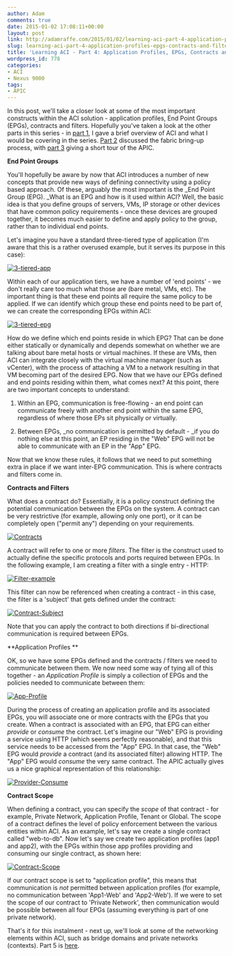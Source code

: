 ```yaml
---
author: Adam
comments: true
date: 2015-01-02 17:08:11+00:00
layout: post
link: http://adamraffe.com/2015/01/02/learning-aci-part-4-application-profiles-epgs-contracts-and-filters/
slug: learning-aci-part-4-application-profiles-epgs-contracts-and-filters
title: 'Learning ACI - Part 4: Application Profiles, EPGs, Contracts and Filters'
wordpress_id: 778
categories:
- ACI
- Nexus 9000
tags:
- APIC
---
```


In this post, we'll take a closer look at some of the most important constructs within the ACI solution - application profiles, End Point Groups (EPGs), contracts and filters. Hopefully you've taken a look at the other parts in this series - in [part 1](http://adamraffe.com/2014/12/03/learning-aci-part-1-overview/), I gave a brief overview of ACI and what I would be covering in the series. [Part 2](http://adamraffe.com/2014/12/03/learning-aci-part-2-bringing-up-a-fabric/) discussed the fabric bring-up process, with [part 3](http://adamraffe.com/2014/12/03/learning-aci-part-3-getting-familiar-with-the-apic/) giving a short tour of the APIC.<!-- more -->

**End Point Groups**

You'll hopefully be aware by now that ACI introduces a number of new concepts that provide new ways of defining connectivity using a policy based approach. Of these, arguably the most important is the _End Point Group (EPG). _What is an EPG and how is it used within ACI? Well, the basic idea is that you define groups of servers, VMs, IP storage or other devices that have common policy requirements - once these devices are grouped together, it becomes much easier to define and apply policy to the group, rather than to individual end points.

Let's imagine you have a standard three-tiered type of application (I'm aware that this is a rather overused example, but it serves its purpose in this case):

[![3-tiered-app](https://adamraffe.files.wordpress.com/2015/01/3-tiered-app.png)](https://adamraffe.files.wordpress.com/2015/01/3-tiered-app.png)

Within each of our application tiers, we have a number of 'end points' - we don't really care too much what those are (bare metal, VMs, etc). The important thing is that these end points all require the same policy to be applied. If we can identify which group these end points need to be part of, we can create the corresponding EPGs within ACI:

[![3-tiered-epg](https://adamraffe.files.wordpress.com/2015/01/3-tiered-epg.png)](https://adamraffe.files.wordpress.com/2015/01/3-tiered-epg.png)

How do we define which end points reside in which EPG? That can be done either statically or dynamically and depends somewhat on whether we are talking about bare metal hosts or virtual machines. If these are VMs, then ACI can integrate closely with the virtual machine manager (such as vCenter), with the process of attaching a VM to a network resulting in that VM becoming part of the desired EPG. Now that we have our EPGs defined and end points residing within them, what comes next? At this point, there are two important concepts to understand:

1) Within an EPG, communication is free-flowing - an end point can communicate freely with another end point within the same EPG, regardless of where those EPs sit physically or virtually.

2) Between EPGs, _no communication is permitted by default - _if you do nothing else at this point, an EP residing in the "Web" EPG will not be able to communicate with an EP in the "App" EPG.

Now that we know these rules, it follows that we need to put something extra in place if we want inter-EPG communication. This is where contracts and filters come in.

**Contracts and Filters**

What does a contract do? Essentially, it is a policy construct defining the potential communication between the EPGs on the system. A contract can be very restrictive (for example, allowing only one port), or it can be completely open ("permit any") depending on your requirements.

[![Contracts](https://adamraffe.files.wordpress.com/2015/01/contracts.png)](https://adamraffe.files.wordpress.com/2015/01/contracts.png)

A contract will refer to one or more _filters_. The filter is the construct used to actually define the specific protocols and ports required between EPGs. In the following example, I am creating a filter with a single entry - HTTP:

[![Filter-example](https://adamraffe.files.wordpress.com/2015/01/filter-example.png)](https://adamraffe.files.wordpress.com/2015/01/filter-example.png)

This filter can now be referenced when creating a contract - in this case, the filter is a 'subject' that gets defined under the contract:

[![Contract-Subject](https://adamraffe.files.wordpress.com/2015/01/contract-subject.png)](https://adamraffe.files.wordpress.com/2015/01/contract-subject.png)

Note that you can apply the contract to both directions if bi-directional communication is required between EPGs.

**Application Profiles
**

OK, so we have some EPGs defined and the contracts / filters we need to communicate between them. We now need some way of tying all of this together - an _Application Profile_ is simply a collection of EPGs and the policies needed to communicate between them:

[![App-Profile](https://adamraffe.files.wordpress.com/2015/01/app-profile.png)](https://adamraffe.files.wordpress.com/2015/01/app-profile.png)

During the process of creating an application profile and its associated EPGs, you will associate one or more contracts with the EPGs that you create. When a contract is associated with an EPG, that EPG can either _provide_ or _consume_ the contract. Let's imagine our "Web" EPG is providing a service using HTTP (which seems perfectly reasonable), and that this service needs to be accessed from the "App" EPG. In that case, the "Web" EPG would _provide_ a contract (and its associated filter) allowing HTTP. The "App" EPG would _consume_ the very same contract. The APIC actually gives us a nice graphical representation of this relationship:

[![Provider-Consume](https://adamraffe.files.wordpress.com/2015/01/provider-consume.png)](https://adamraffe.files.wordpress.com/2015/01/provider-consume.png)

**Contract Scope**

When defining a contract, you can specify the _scope_ of that contract - for example, Private Network, Application Profile, Tenant or Global. The scope of a contract defines the level of policy enforcement between the various entities within ACI. As an example, let's say we create a single contract called "web-to-db". Now let's say we create two application profiles (app1 and app2), with the EPGs within those app profiles providing and consuming our single contract, as shown here:

[![Contract-Scope](https://adamraffe.files.wordpress.com/2015/01/contract-scope.png)](https://adamraffe.files.wordpress.com/2015/01/contract-scope.png)

If our contract scope is set to "application profile", this means that communication is _not_ permitted between application profiles (for example, no communication between 'App1-Web' and 'App2-Web'). If we were to set the scope of our contract to 'Private Network', then communication would be possible between all four EPGs (assuming everything is part of one private network).

That's it for this instalment - next up, we'll look at some of the networking elements within ACI, such as bridge domains and private networks (contexts). Part 5 is [here](http://adamraffe.com/2015/01/06/learning-aci-part-5-private-networks-bridge-domains-and-subnets/).
